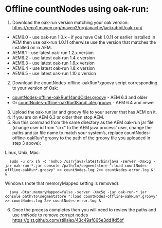 # Offline countNodes using oak-run:

1. Download the oak-run version matching your oak version: https://repo1.maven.org/maven2/org/apache/jackrabbit/oak-run/
  * AEM6.0 - use oak-run 1.0.x - if you have Oak 1.0.11 or earlier installed in AEM then use oak-run 1.0.11 otherwise use the version that matches the installed on in AEM.
  * AEM6.1 - use latest oak-run 1.2.x version
  * AEM6.2 - use latest oak-run 1.4.x version
  * AEM6.3 - use latest oak-run 1.6.x version
  * AEM6.4 - use latest oak-run 1.8.x version
  * AEM6.5 - use latest oak-run 1.10.x version
2. Download the countNodes-offline-oakRun\*.groovy script corresponding to your version of Oak:
  * [countNodes-offline-oakRun14andOlder.groovy](countNodes-offline-oakRun14andOlder.groovy?raw=true) - AEM 6.3 and older
  * Or [countNodes-offline-oakRun18andLater.groovy](countNodes-offline-oakRun18andLater.groovy?raw=true) - AEM 6.4 and newer
3. Upload the oak-run jar and groovy file to your server that has AEM on it.
4. If you are on AEM 6.3 or older then stop AEM.
5. Run this command from the same directory as the AEM oak-run jar file (change user id from "crx" to the AEM java process' user, change the paths and jar file name to match your system’s, replace countNodes-offline-oakRun\*.groovy to the path of the groovy file you uploaded in step 3 above): 
  
  Linux, Unix, Mac:
  ```
    sudo -u crx sh -c 'nohup /usr/java/latest/bin/java -server -Xmx5g -jar oak-run-*.jar console /path/to/segmentstore ":load countNodes-offline-oakRun*.groovy" >> countNodes.log 2>> countNodes-error.log &' &
  ```
  Windows (note that memoryMapped setting is removed):
  ```
    java -Dtar.memoryMapped=false -server -Xmx5g -jar oak-run-*.jar console path\to\segmentstore ":load countNodes-offline-oakRun*.groovy" >> countNodes.log 2>> countNodes-error.log &
  ```
6. Once the process completes then you will need to review the paths and use rmNode to remove corrupt nodes https://gist.github.com/stillalex/43c49af065e3dd1fd5bf
